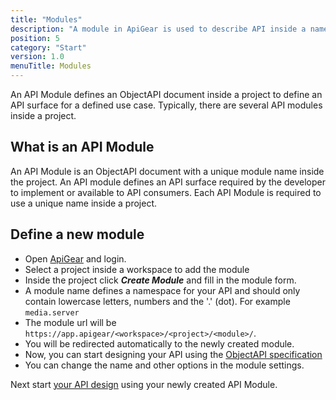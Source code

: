 ```yaml
---
title: "Modules"
description: "A module in ApiGear is used to describe API inside a namespace"
position: 5
category: "Start"
version: 1.0
menuTitle: Modules
---
```


An API Module defines an ObjectAPI document inside a project to define an API surface for a defined use case. Typically, there are several API modules inside a project.

## What is an API Module

An API Module is an ObjectAPI document with a unique module name inside the project. An API module defines an API surface required by the developer to implement or available to API consumers. Each API Module is required to use a unique name inside a project. 

## Define a new module

- Open [ApiGear](https://app.apigear.io) and login.
- Select a project inside a workspace to add the module
- Inside the project click ***Create Module*** and fill in the module form.
- A module name defines a namespace for your API and should only contain lowercase letters, numbers and the '.' (dot). For example `media.server`
- The module url will be `https://app.apigear/<workspace>/<project>/<module>/`.
- You will be redirected automatically to the newly created module.
- Now, you can start designing your API using the [ObjectAPI specification](https://objectapi.org)
- You can change the name and other options in the module settings.

Next start [your API design](design) using your newly created API Module.
